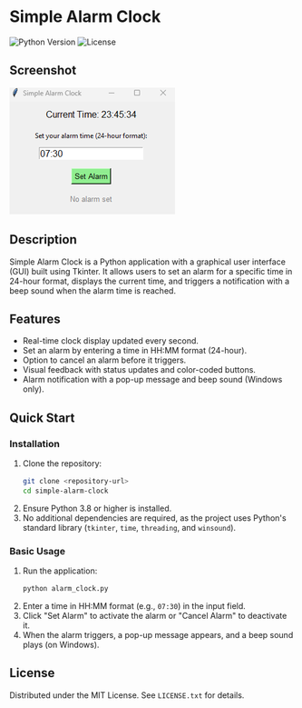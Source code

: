 # Simple Alarm Clock

![Python Version](https://img.shields.io/badge/python-3.8%2B-blue)
![License](https://img.shields.io/badge/license-MIT-green)

## Screenshot
![Screenshot](assets/Alarm_Clock_App_UI.png)


## Description
Simple Alarm Clock is a Python application with a graphical user interface (GUI) built using Tkinter. It allows users to set an alarm for a specific time in 24-hour format, displays the current time, and triggers a notification with a beep sound when the alarm time is reached.

## Features
- Real-time clock display updated every second.
- Set an alarm by entering a time in HH:MM format (24-hour).
- Option to cancel an alarm before it triggers.
- Visual feedback with status updates and color-coded buttons.
- Alarm notification with a pop-up message and beep sound (Windows only).

## Quick Start

### Installation
1. Clone the repository:
   ```bash
   git clone <repository-url>
   cd simple-alarm-clock
   ```
2. Ensure Python 3.8 or higher is installed.
3. No additional dependencies are required, as the project uses Python's standard library (`tkinter`, `time`, `threading`, and `winsound`).

### Basic Usage
1. Run the application:
   ```bash
   python alarm_clock.py
   ```
2. Enter a time in HH:MM format (e.g., `07:30`) in the input field.
3. Click "Set Alarm" to activate the alarm or "Cancel Alarm" to deactivate it.
4. When the alarm triggers, a pop-up message appears, and a beep sound plays (on Windows).

## License
Distributed under the MIT License. See `LICENSE.txt` for details.